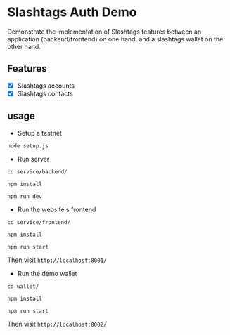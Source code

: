 # Slashtags Auth Demo

Demonstrate the implementation of Slashtags features between an application (backend/frontend) on one hand, and a slashtags wallet on the other hand.

## Features

- [x] Slashtags accounts
- [x] Slashtags contacts

## usage

- Setup a testnet

```
node setup.js
```

- Run server

```
cd service/backend/

npm install

npm run dev
```

- Run the website's frontend

```
cd service/frontend/

npm install

npm run start
```

Then visit `http://localhost:8001/`

- Run the demo wallet

```
cd wallet/

npm install

npm run start
```

Then visit `http://localhost:8002/`
